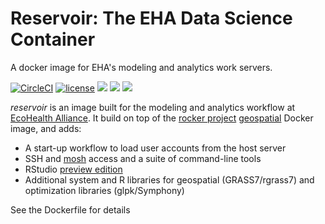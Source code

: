 # Reservoir: The EHA Data Science Container

A docker image for EHA's modeling and analytics work servers.

[![CircleCI](https://circleci.com/gh/ecohealthalliance/reservoir.svg?style=svg)](https://circleci.com/gh/ecohealthalliance/reservoir) [![license](https://img.shields.io/badge/license-GPLv2-blue.svg)](https://opensource.org/licenses/GPL-2.0)  [![](https://images.microbadger.com/badges/image/ecohealthalliance/reservoir.svg)](https://microbadger.com/images/ecohealthalliance/reservoir)  [![](https://img.shields.io/docker/pulls/ecohealthalliance/reservoir.svg)](https://hub.docker.com/r/ecohealthalliance/reservoir) [![](https://img.shields.io/docker/automated/ecohealthalliance/reservoir.svg)](https://hub.docker.com/r/ecohealthalliance/reservoir/builds)

*reservoir* is an image built for the modeling and analytics workflow at [EcoHealth Alliance](ecohealthalliance.org).  It build on top of the [rocker project](https://www.rocker-project.org/) [geospatial](https://github.com/rocker-org/geospatial) Docker image, and adds:

- A start-up workflow to load user accounts from the host server
- SSH and [mosh](https://mosh.org/) access and a suite of command-line tools
- RStudio [preview edition](https://www.rstudio.com/products/rstudio/download/preview/)
- Additional system and R libraries for geospatial (GRASS7/rgrass7) and optimization libraries (glpk/Symphony) 

See the Dockerfile for details
